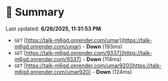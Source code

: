 # 📖 Summary
Last updated: **6/26/2025, 11:31:53 PM**

- `GET` [https://talk-m6gd.onrender.com/umar](https://talk-m6gd.onrender.com/umar) - **Down** (193ms)
- `GET` [https://talk-m6gd.onrender.com/9337](https://talk-m6gd.onrender.com/9337) - **Down** (114ms)
- `GET` [https://talk-m6gd.onrender.com/umar920](https://talk-m6gd.onrender.com/umar920) - **Down** (124ms)
